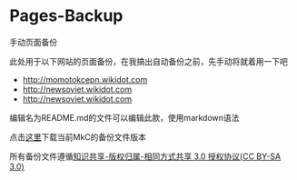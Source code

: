 # Pages-Backup
手动页面备份

此处用于以下网站的页面备份，在我搞出自动备份之前，先手动将就着用一下吧

* http://momotokcepn.wikidot.com
* http://newsoviet.wikidot.com
* http://newsoviet.wikidot.com

编辑名为README.md的文件可以编辑此款，使用markdown语法

点击[这里](https://github.com/MomotokCepn/MkC-Backup/archive/refs/heads/main.zip)下载当前MkC的备份文件版本

所有备份文件遵循[知识共享-版权归属-相同方式共享 3.0 授权协议(CC BY-SA 3.0)](https://creativecommons.org/licenses/by-sa/3.0/)
